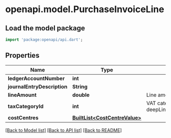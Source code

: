# openapi.model.PurchaseInvoiceLine

## Load the model package
```dart
import 'package:openapi/api.dart';
```

## Properties
Name | Type | Description | Notes
------------ | ------------- | ------------- | -------------
**ledgerAccountNumber** | **int** |  | 
**journalEntryDescription** | **String** |  | 
**lineAmount** | **double** | Line amount in foreign currency | 
**taxCategoryId** | **int** | VAT category Id, as retrievable from <a href=\"?deepLinking=true#/TaxCategories/Get\">/api/TaxCategories</a> | [optional] 
**costCentres** | [**BuiltList&lt;CostCentreValue&gt;**](CostCentreValue.md) |  | [optional] 

[[Back to Model list]](../README.md#documentation-for-models) [[Back to API list]](../README.md#documentation-for-api-endpoints) [[Back to README]](../README.md)



